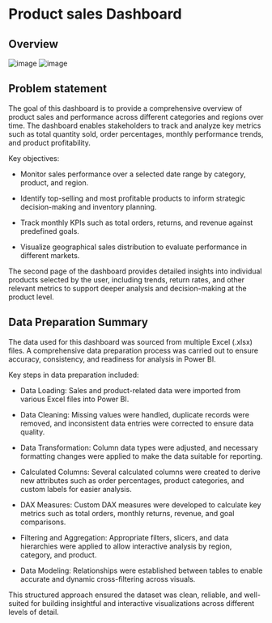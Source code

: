 # Product sales Dashboard

## Overview
![image](https://github.com/user-attachments/assets/e9bcf9ab-b08e-470f-bf55-d428b5545b61)
![image](https://github.com/user-attachments/assets/243be464-1e91-4055-9674-50bb53906dcd)


## Problem statement

The goal of this dashboard is to provide a comprehensive overview of product sales and performance across different categories and regions over time. The dashboard enables stakeholders to track and analyze key metrics such as total quantity sold, order percentages, monthly performance trends, and product profitability.

Key objectives:

 - Monitor sales performance over a selected date range by category, product, and region.

 - Identify top-selling and most profitable products to inform strategic decision-making and inventory planning.

 - Track monthly KPIs such as total orders, returns, and revenue against predefined goals.

 - Visualize geographical sales distribution to evaluate performance in different markets.

The second page of the dashboard provides detailed insights into individual products selected by the user, including trends, return rates, and other relevant metrics to support deeper analysis and decision-making at the product level.


## Data Preparation Summary
The data used for this dashboard was sourced from multiple Excel (.xlsx) files. A comprehensive data preparation process was carried out to ensure accuracy, consistency, and readiness for analysis in Power BI.

Key steps in data preparation included:

 - Data Loading: Sales and product-related data were imported from various Excel files into Power BI.

 - Data Cleaning: Missing values were handled, duplicate records were removed, and inconsistent data entries were corrected to ensure data quality.

 - Data Transformation: Column data types were adjusted, and necessary formatting changes were applied to make the data suitable for reporting.

 - Calculated Columns: Several calculated columns were created to derive new attributes such as order percentages, product categories, and custom labels for easier analysis.

 - DAX Measures: Custom DAX measures were developed to calculate key metrics such as total orders, monthly returns, revenue, and goal comparisons.

 - Filtering and Aggregation: Appropriate filters, slicers, and data hierarchies were applied to allow interactive analysis by region, category, and product.

 - Data Modeling: Relationships were established between tables to enable accurate and dynamic cross-filtering across visuals.

This structured approach ensured the dataset was clean, reliable, and well-suited for building insightful and interactive visualizations across different levels of detail.

